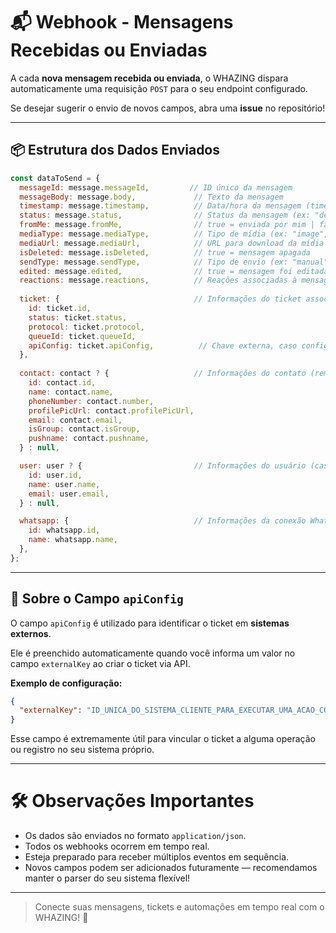 # 📬 **Webhook - Mensagens Recebidas ou Enviadas**

A cada **nova mensagem recebida ou enviada**, o WHAZING dispara automaticamente uma requisição `POST` para o seu endpoint configurado.

Se desejar sugerir o envio de novos campos, abra uma **issue** no repositório!

---

## 📦 Estrutura dos Dados Enviados

```javascript
const dataToSend = {
  messageId: message.messageId,         // ID único da mensagem
  messageBody: message.body,             // Texto da mensagem
  timestamp: message.timestamp,          // Data/hora da mensagem (timestamp UNIX)
  status: message.status,                // Status da mensagem (ex: "delivered", "read")
  fromMe: message.fromMe,                // true = enviada por mim | false = recebida
  mediaType: message.mediaType,          // Tipo de mídia (ex: "image", "video", "audio", "document")
  mediaUrl: message.mediaUrl,            // URL para download da mídia (se aplicável)
  isDeleted: message.isDeleted,          // true = mensagem apagada
  sendType: message.sendType,            // Tipo de envio (ex: "manual", "bot", "API")
  edited: message.edited,                // true = mensagem foi editada
  reactions: message.reactions,          // Reações associadas à mensagem (se houver)
  
  ticket: {                              // Informações do ticket associado
    id: ticket.id,
    status: ticket.status,
    protocol: ticket.protocol,
    queueId: ticket.queueId,
    apiConfig: ticket.apiConfig,          // Chave externa, caso configurada (ver abaixo)
  },
  
  contact: contact ? {                   // Informações do contato (remetente ou destinatário)
    id: contact.id,
    name: contact.name,
    phoneNumber: contact.number,
    profilePicUrl: contact.profilePicUrl,
    email: contact.email,
    isGroup: contact.isGroup,
    pushname: contact.pushname,
  } : null,

  user: user ? {                         // Informações do usuário (caso mensagem enviada manualmente)
    id: user.id,
    name: user.name,
    email: user.email,
  } : null,

  whatsapp: {                            // Informações da conexão WhatsApp
    id: whatsapp.id,
    name: whatsapp.name,
  },
};
```

---

## 🔑 Sobre o Campo `apiConfig`

O campo `apiConfig` é utilizado para identificar o ticket em **sistemas externos**.  

Ele é preenchido automaticamente quando você informa um valor no campo `externalKey` ao criar o ticket via API.

**Exemplo de configuração:**

```json
{
  "externalKey": "ID_UNICA_DO_SISTEMA_CLIENTE_PARA_EXECUTAR_UMA_ACAO_COM_WEBHOOK"
}
```

Esse campo é extremamente útil para vincular o ticket a alguma operação ou registro no seu sistema próprio.

---

# 🛠️ Observações Importantes

- Os dados são enviados no formato `application/json`.
- Todos os webhooks ocorrem em tempo real.
- Esteja preparado para receber múltiplos eventos em sequência.
- Novos campos podem ser adicionados futuramente — recomendamos manter o parser do seu sistema flexível!

---

> Conecte suas mensagens, tickets e automações em tempo real com o WHAZING! 🚀
